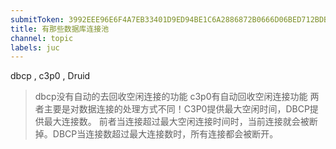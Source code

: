 ```yaml
---
submitToken: 3992EEE96E6F4A7EB33401D9ED94BE1C6A2886872B0666D06BED712BDB2742B2
title: 有那些数据库连接池
channel: topic
labels: juc
---
```



dbcp , c3p0 , Druid

> dbcp没有自动的去回收空闲连接的功能  c3p0有自动回收空闲连接功能
两者主要是对数据连接的处理方式不同！C3P0提供最大空闲时间，DBCP提供最大连接数。
前者当连接超过最大空闲连接时间时，当前连接就会被断掉。DBCP当连接数超过最大连接数时，所有连接都会被断开。

